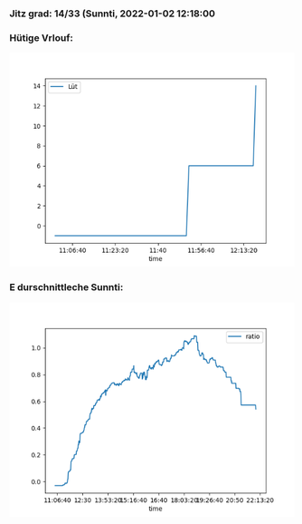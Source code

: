 ### Jitz grad: 14/33 (Sunnti, 2022-01-02 12:18:00

### Hütige Vrlouf:
![Graph](Today.png)

### E durschnittleche Sunnti:
![Graph](Sunnti.png)